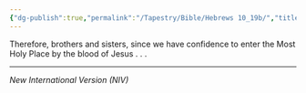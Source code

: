 ```yaml
---
{"dg-publish":true,"permalink":"/Tapestry/Bible/Hebrews 10_19b/","title":"Hebrews 10:19b","hide":true,"tags":["bible"],"dgHomeLink":true,"dgShowLocalGraph":true,"dgEnableSearch":true}
---
```


Therefore, brothers and sisters, since we have confidence to enter the Most Holy Place by the blood of Jesus . . . 

---
*New International Version (NIV)*